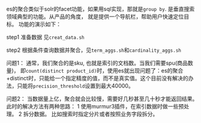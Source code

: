 es的聚合类似于solr的facet功能，如果用sql实现，那就是`group by`. 是垂直搜索领域典型的功能。从产品的角度， 就是提供一个导航栏，帮助用户快速定位目标。
功能的演示如下：

step1 准备数据 见`creat_data.sh`

step2 根据条件查询数据并聚合，见`term_aggs.sh`和`cardinality_aggs.sh`

问题1：
通常，我们聚合的是sku, 也就是索引的文档数。当我们需要spu(商品数量)， 即`count(distinct product_id)`时，使用es就出现问题了：es的聚合+distinct时，只能给一个指定精度的值，而不是真实值。这个目前没有解决的办法，只能将`precision_threshold`设置到最大40000。


问题2：
当数据量上亿，聚合就会比较慢，需要好几秒甚至几十秒才能返回结果。此时的解决方法有两种思路：
1 使用murmur3插件，在索引数据时做一些预处理。
2 拆分数据。 比如搜索时指定分片或者按照业务字段拆分。



